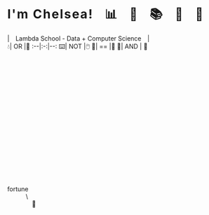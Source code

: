 # **I ' m   C h e l s e a !** :bar_chart: :microscope: 📚 🔧 🔮  
| Lambda School - Data + Computer Science |  
:droplet:| OR |:tea:
:--|:-:|--:
:keyboard:|  NOT  |:computer_mouse:
:snake:| == |:goat:
🚶| AND | 🙊

\
\
\
\
\
\
\
\
\
\
\
\
\
\
\
\
\
fortune  
   \\  
    🐄  
